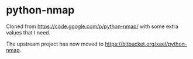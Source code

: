 python-nmap
===========

Cloned from https://code.google.com/p/python-nmap/ with some extra values that I need.

The upstream project has now moved to https://bitbucket.org/xael/python-nmap.
